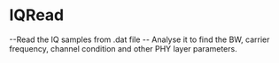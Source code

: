 # IQRead
--Read the IQ samples from .dat file
-- Analyse it to find the BW, carrier frequency, channel condition and other PHY layer parameters.
